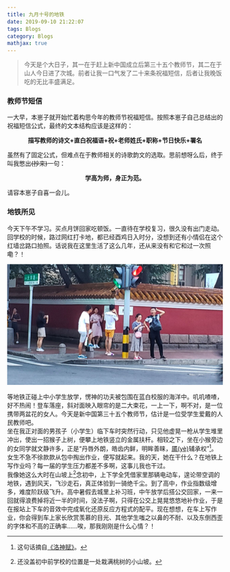```yaml
---
title: 九月十号的地铁
date: 2019-09-10 21:22:07
tags: Blogs
category: Blogs
mathjax: true
---
```

> 今天是个大日子，其一在于赶上新中国成立后第三十五个教师节，其二在于山人今日进了次城。前者让我一口气发了二十来条祝福短信，后者让我晚饭吃的无比丰盛满足。

### 教师节短信

一大早，本崽子就开始忙着构思今年的教师节祝福短信。按照本崽子自己总结出的祝福短信公式，最终的文本结构应该是这样的：

<center><b> 描写教师的诗文+直白祝福语+祝+老师姓氏+职称+节日快乐+署名 </b></center>

虽然有了固定公式，但难点在于教师相关的诗歌韵文的选取。思前想呀么后，终于叫我憋出~~(抄来)~~一句：

<center><b> 学高为师，身正为范。 </b></center>

请容本崽子自喜一会儿。<br>

### 地铁所见

今天下午不学习。买点月饼回家吃顿饭。一直待在学校复习，很久没有出门走动。<br>
回学校的时候，路过网红打卡地，都已经酉鸡日入时分，没想到还有小情侣在这个红墙岔路口拍照。话说我在这里生活了这么几年，还从来没有和它和过一次照嘞？！<br>

![偷拍](垃圾话/偷拍.jpg "偷拍")

等地铁正碰上中小学生放学，愣神的功夫被包围在蓝白校服的海洋中。叽叽喳喳，好不热闹！登车落座，斜对面映入眼帘的是二大束花，一上一下，啊不对，是一位携带两盆花的女人。今天是新中国第三十五个教师节，估计是一位受学生爱戴的人民教师吧。<br>
坐在我正对面的男孩子（小学生）临下车时突然行动，只见他虚晃一枪从学生堆里冲出，使出一招猴子上树，便攀上地铁竖立的金属扶杆。相较之下，坐在小猴旁边的女同学就文静许多，正是“丹唇外朗，皓齿内鲜，明眸善睐，[靥(yè)](https://baike.baidu.com/item/%E9%9D%A5)辅承权”[^1]。女生不急不徐款款从包中掏出作业，便写就起来。我的天，她在干什么？在地铁上写作业吗？每一届的学生压力都差不多啊，这事儿我也干过。<br>
我像她这么大时在山坡上[^2]念初中，上下学全凭借家里那辆电动车，遑论带空调的地铁，遇到风天，飞沙走石，真正体验到一骑绝千尘。到了高中，作业指数级增多，难度阶跃级飞升。高中暑假去城里上补习班，中午放学后搭公交回家，一来一回就得浪费掉将近一半的时间，没法子啊，只得在公交上晃晃悠悠地补作业，于是在报站上下车的音效中完成氧化还原反应方程式的配平。现在想想，在车上写作业，你会得到车上家长欣赏羡慕的目光、其他学生嗤之以鼻的不耐、以及东倒西歪的字体和不高的正确率......唉，那我刚刚是什么心情？！<br>

[^1]: 这句话摘自[《洛神赋》](https://so.gushiwen.org/shiwenv_0559b0b0f385.aspx)。
[^2]: 还没盖初中前学校的位置是一处栽满桃树的小山坡。
